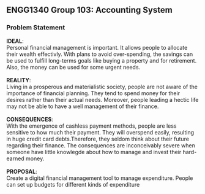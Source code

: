 ## ENGG1340 Group 103: Accounting System
### Problem Statement
**IDEAL**:\
Personal financial management is important. It allows people to allocate their wealth effectivly. With plans to avoid over-spending, the savings can be used to fulfill long-terms goals like buying a property and for retirement. Also, the money can be used for some urgent needs.\
\
**REALITY**:\
Living in a prosperous and materialistic society, people are not aware of the importance of financial planning. They tend to spend money for their desires rather than their actual needs. Moreover, people leading a hectic life may not be able to have a well management of their finance.\
\
**CONSEQUENCES**:\
With the emergence of cashless payment methods, people are less sensitive to how much their payment. They will overspend easily, resulting in huge credit card debts.Therefore, they seldom think about their future regarding their finance. The consequences are inconceivably severe when someone have little knowlegde about how to manage and invest their hard-earned money.\
\
**PROPOSAL**:\
Create a digital financial management tool to manage expenditure. People can set up budgets for different kinds of expenditure  
